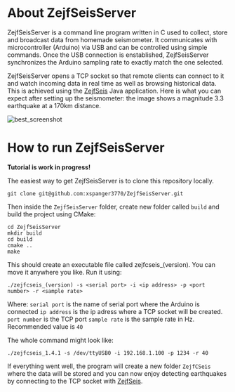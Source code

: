 # About ZejfSeisServer

ZejfSeisServer is a command line program written in C used to collect, store and broadcast data from homemade seismometer. It communicates with microcontroller (Arduino) via USB and can be controlled using simple commands. Once the USB connection is enstablished, ZejfSeisServer synchronizes the Arduino sampling rate to exactly match the one selected.

ZejfSeisServer opens a TCP socket so that remote clients can connect to it and watch incoming data in real time as well as browsing historical data. This is achieved using the [ZejfSeis](https://github.com/xspanger3770/ZejfSeis) Java application. Here is what you can expect after setting up the seismometer: the image shows a magnitude 3.3 earthquake at a 170km distance.

![best_screenshot](https://user-images.githubusercontent.com/100421968/231841190-64a4e8ea-822e-417d-ae36-a20a293d10fd.png)


# How to run ZejfSeisServer

**__Tutorial is work in progress!__**

The easiest way to get ZejfSeisServer is to clone this repository locally. 

 ```
git clone git@github.com:xspanger3770/ZejfSeisServer.git
 ```
 
 Then inside the `ZejfSeisServer` folder, create new folder called `build` and build the project using CMake:
 ```
 cd ZejfSeisServer
 mkdir build
 cd build
 cmake ..
 make
 ```
 
 This should create an executable file called zejfcseis_(version). You can move it anywhere you like.
 Run it using:
 ```
 ./zejfcseis_(version) -s <serial port> -i <ip address> -p <port number> -r <sample rate>
 ```
 Where:
 `serial port` is the name of serial port where the Arduino is connected
 `ip address` is the ip adress where a TCP socket will be created.
 `port number` is the TCP port
 `sample rate` is the sample rate in Hz. Recommended value is `40`
 
 The whole command might look like:
 
 ```
 ./zejfcseis_1.4.1 -s /dev/ttyUSB0 -i 192.168.1.100 -p 1234 -r 40
 ```
 
 If everything went well, the program will create a new folder `ZejfCSeis` where the data will be stored and you can now enjoy detecting earthquakes by connecting to the TCP socket with [ZejfSeis](https://github.com/xspanger3770/ZejfSeis).
